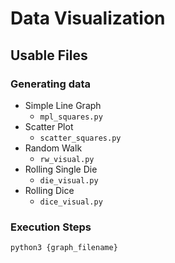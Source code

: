 # Data Visualization

## Usable Files
### Generating data
* Simple Line Graph
    - `mpl_squares.py`
* Scatter Plot
    - `scatter_squares.py`
* Random Walk
    - `rw_visual.py`
* Rolling Single Die
    - `die_visual.py`
* Rolling Dice
    - `dice_visual.py`
    
### Execution Steps
`python3 {graph_filename}`
